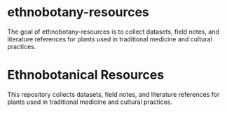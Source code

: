 
<!-- README.md is generated from README.Rmd. Please edit that file -->

# ethnobotany-resources

<!-- badges: start -->

<!-- badges: end -->

The goal of ethnobotany-resources is to collect datasets, field notes,
and literature references for plants used in traditional medicine and
cultural practices.

# Ethnobotanical Resources

This repository collects datasets, field notes, and literature
references for plants used in traditional medicine and cultural
practices.
